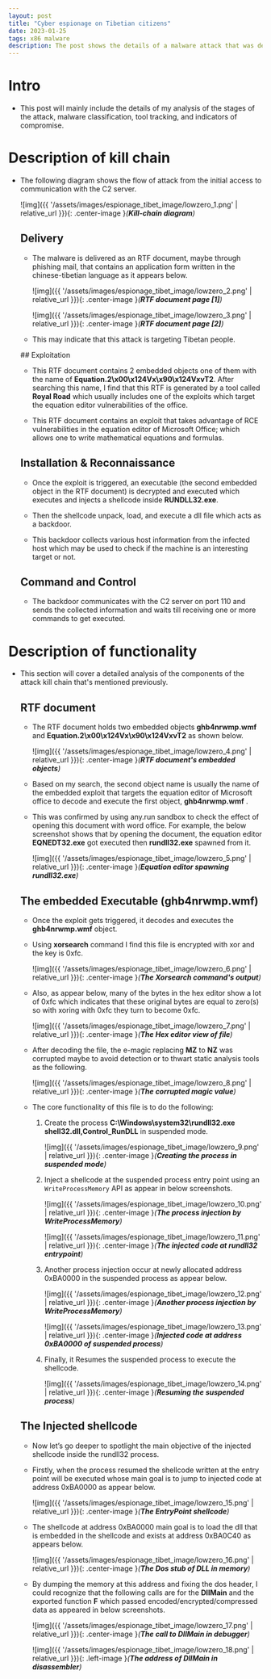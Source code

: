 ```yaml
---
layout: post
title: "Cyber espionage on Tibetian citizens"
date: 2023-01-25
tags: x86 malware 
description: The post shows the details of a malware attack that was developed by a Chinese state-sponsored group to spy on Tibetian citizens. 
---
```


# Intro

- This post will mainly include the details of my analysis of the stages of the attack, malware classification, tool tracking, and indicators of compromise.  

# Description of kill chain

- The following diagram shows the flow of attack from the initial access to communication with the C2 server.
  
  ![img]({{ '/assets/images/espionage_tibet_image/lowzero_1.png' | relative_url }}){: .center-image }*(**Kill-chain diagram**)*

  ## Delivery
  
  - The malware is delivered as an RTF document, maybe through phishing mail, that contains an application form written in the chinese-tibetian language as it appears below.
    
    ![img]({{ '/assets/images/espionage_tibet_image/lowzero_2.png' | relative_url }}){: .center-image }*(**RTF document page [1]**)*
 
    ![img]({{ '/assets/images/espionage_tibet_image/lowzero_3.png' | relative_url }}){: .center-image }*(**RTF document page [2]**)*

  - This may indicate that this attack is targeting Tibetan people.

  <p></p>
  ## Exploitation
  
  - This RTF document contains 2 embedded objects one of them with the name of **Equation.2\x00\x124Vx\x90\x124VxvT2**. After searching this name, I find that this RTF is generated by a tool called **Royal Road** which usually includes one of the exploits which target the equation editor vulnerabilities of the office.
  
  - This RTF document contains an exploit that takes advantage of  RCE vulnerabilities in the equation editor of Microsoft Office; which allows one to write mathematical equations and formulas.
  
  
  
  ## Installation & Reconnaissance
  
  - Once the exploit is triggered, an executable (the second embedded object in the RTF document) is decrypted and executed which executes and injects a shellcode inside **RUNDLL32.exe**.
 
  - Then the shellcode unpack, load, and execute a dll file which acts as a backdoor.

  - This backdoor collects various host information from the infected host which may be used to check if the machine is an interesting target or not.
  
  
  ## Command and Control
 
  - The backdoor communicates with the C2 server on port 110 and sends the collected information and waits till receiving one or more commands to get executed.
   

# Description of functionality

- This section will cover a detailed analysis of the components of the attack kill chain that's mentioned previously.
 
  ## RTF document
  
  - The RTF document holds two embedded objects **ghb4nrwmp.wmf** and **Equation.2\x00\x124Vx\x90\x124VxvT2** as shown below.
     
     ![img]({{ '/assets/images/espionage_tibet_image/lowzero_4.png' | relative_url }}){: .center-image }*(**RTF document's embedded objects**)*
  
  - Based on my search, the second object name is usually the name of the embedded exploit that targets the equation editor of Microsoft office to decode and execute the first object, **ghb4nrwmp.wmf** . 
    
  - This was confirmed by using any.run sandbox to check the effect of opening this document with word office. For example, the below screenshot shows that by opening the document, the equation editor **EQNEDT32.exe** got executed then **rundll32.exe** spawned from it.  
  
     ![img]({{ '/assets/images/espionage_tibet_image/lowzero_5.png' | relative_url }}){: .center-image }*(**Equation editor spawning rundll32.exe**)*  
    
  ## The embedded Executable (ghb4nrwmp.wmf)
  
  - Once the exploit gets triggered, it decodes and executes the **ghb4nrwmp.wmf** object.
  
  - Using **xorsearch** command I find this file is encrypted with xor and the key is 0xfc.
  
     ![img]({{ '/assets/images/espionage_tibet_image/lowzero_6.png' | relative_url }}){: .center-image }*(**The Xorsearch command's output**)*  
  
  - Also, as appear below, many of the bytes in the hex editor show a lot of 0xfc which indicates that these original bytes are equal to zero(s) so with xoring with 0xfc they turn to become 0xfc.  
  
     ![img]({{ '/assets/images/espionage_tibet_image/lowzero_7.png' | relative_url }}){: .center-image }*(**The Hex editor view of file**)* 

  - After decoding the file, the e-magic replacing **MZ** to **NZ** was corrupted maybe to avoid detection or to thwart static analysis tools as the following.
  
     ![img]({{ '/assets/images/espionage_tibet_image/lowzero_8.png' | relative_url }}){: .center-image }*(**The corrupted magic value**)*
  
    
  - The core functionality of this file is to do the following:
    1. Create the process **C:\Windows\system32\rundll32.exe shell32.dll,Control_RunDLL** in suspended mode.
      
       ![img]({{ '/assets/images/espionage_tibet_image/lowzero_9.png' | relative_url }}){: .center-image }*(**Creating the process in suspended mode**)*
 
    2. Inject a shellcode at the suspended process entry point using an ``WriteProcessMemory`` API as appear in below screenshots.
       
       ![img]({{ '/assets/images/espionage_tibet_image/lowzero_10.png' | relative_url }}){: .center-image }*(**The process injection by WriteProcessMemory**)*
     
       ![img]({{ '/assets/images/espionage_tibet_image/lowzero_11.png' | relative_url }}){: .center-image }*(**The injected code at rundll32 entrypoint**)*      
      
    3. Another process injection occur at newly allocated address 0xBA0000 in the suspended process as appear below.  
     
       ![img]({{ '/assets/images/espionage_tibet_image/lowzero_12.png' | relative_url }}){: .center-image }*(**Another process injection by WriteProcessMemory**)*
     
       ![img]({{ '/assets/images/espionage_tibet_image/lowzero_13.png' | relative_url }}){: .center-image }*(**Injected code at address 0xBA0000 of suspended process**)*      
      
    4.  Finally, it Resumes the suspended process to execute the shellcode.
     
        ![img]({{ '/assets/images/espionage_tibet_image/lowzero_14.png' | relative_url }}){: .center-image }*(**Resuming the suspended process**)*    
      
  
  ## The Injected shellcode
  - Now let’s go deeper to spotlight the main objective of the injected shellcode inside the rundll32 process.
  
  - Firstly, when the process resumed the shellcode written at the entry point will be executed whose main goal is to jump to injected code at address 0xBA0000 as appear below.
    
    ![img]({{ '/assets/images/espionage_tibet_image/lowzero_15.png' | relative_url }}){: .center-image }*(**The EntryPoint shellcode**)*   

  - The shellcode at address 0xBA0000 main goal is to load the dll that is embedded in the shellcode and exists at address 0xBA0C40 as appears below.
    
    ![img]({{ '/assets/images/espionage_tibet_image/lowzero_16.png' | relative_url }}){: .center-image }*(**The Dos stub of DLL in memory**)*  
  
  - By dumping the memory at this address and fixing the dos header, I could recognize that the following calls are for the **DllMain** and the exported function **F** which passed encoded/encrypted/compressed data as appeared in below screenshots.
    
    ![img]({{ '/assets/images/espionage_tibet_image/lowzero_17.png' | relative_url }}){: .center-image }*(**The call to DllMain in debugger**)*
   
    ![img]({{ '/assets/images/espionage_tibet_image/lowzero_18.png' | relative_url }}){: .left-image }*(**The address of DllMain in disassembler**)*
    
    
    
    
 

  
